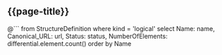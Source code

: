 ## {{page-title}}


@```
	from StructureDefinition
	where kind = 'logical'
	select 
	Name: name, 
	Canonical_URL: url,
	Status: status,
    NumberOfElements: differential.element.count()
	order by Name 
```
